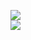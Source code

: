 [![](https://img.shields.io/badge/Made%20With-Github%20Spray-lightgrey.svg?style=for-the-badge&logo=github)](https://github.com/Annihil/github-spray#21932)  
[![](https://i.imgur.com/2DrTn0Z.gif)](https://github.com/Annihil/github-spray)